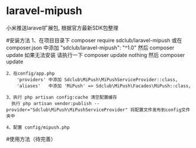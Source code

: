 # laravel-mipush
小米推送laravel扩展包, 根据官方最新SDK包整理

#安装方法
    1、在项目目录下 composer require sdclub/laravel-mipush
    或在 composer.json 中添加 "sdclub/laravel-mipush": "^1.0" 然后 composer update
    如果无法安装 请执行一下 composer update nothing 然后 composer update

    2、在config/app.php
        'providers' 中添加 Sdclub\MiPush\MiPushServiceProvider::class,
        'aliases'   中添加 'MiPush' => Sdclub\MiPush\Facades\MiPush::class,

    3、执行 php artisan config:cache 清空配置缓存
      执行 php artisan vendor:publish --provider="Sdclub\MiPush\MiPushServiceProvider" 将配置文件发布到config文件夹中

    4、配置 config/mipush.php

#使用方法（待完善）
